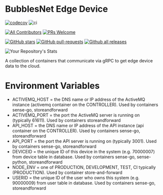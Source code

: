 # BubblesNet Edge Device

[![codecov](https://codecov.io/gh/bubblesnet/edge-device/branch/develop/graph/badge.svg?token=4ETBIJSIKZ)](https://codecov.io/gh/bubblesnet/edge-device)
![ci](https://github.com/bubblesnet/edge-device/workflows/BubblesNetCI/badge.svg)

[![All Contributors](https://img.shields.io/badge/all_contributors-1-orange.svg?style=flat-square)](#contributors-)
[![PRs Welcome](https://img.shields.io/badge/PRs-welcome-brightgreen.svg?style=flat-square)](http://makeapullrequest.com)

[![GitHub stars](https://img.shields.io/github/stars/bubblesnet/edge-device.svg?style=social&label=Star&maxAge=2592000)](https://GitHub.com/bubblesnet/edge-device/)
[![GitHub pull-requests](https://img.shields.io/github/issues-pr/bubblesnet/edge-device.svg)](https://GitHub.com/bubblesnet/edge-device/pull/)
[![Github all releases](https://img.shields.io/github/downloads/bubblesnet/edge-device/total.svg)](https://GitHub.com/bubblesnet/edge-device/releases/)

![Your Repository's Stats](https://github-readme-stats.vercel.app/api?username=bubblesnet&show_icons=true)

A collection of containers that communicate via gRPC to get edge device data to the cloud.

# Environment Variables
* ACTIVEMQ_HOST = the DNS name or IP address of the ActiveMQ instance (activemq container on the CONTROLLER). Used by containers sense-go, storeandforward
* ACTIVEMQ_PORT = the port the ActiveMQ server is running on (typically 61611). Used by containers storeandforward
* API_HOST = the DNS name or IP address of the API instance (api container on the CONTROLLER). Used by containers sense-go, storeandforward
* API_PORT = the port the API server is running on (typically 3001). Used by containers sense-go, storeandforward
* DEVICEID = the unique ID of this device in the system (e.g. 70000007) from device table in database. Used by containers sense-go, sense-python, storeandforward
* NODE_ENV = one of PRODUCTION, DEVELOPMENT, TEST, CI typically (PRODUCTION).  Used by container store-and-forward
* USERID = the unique ID of the user who owns this system (e.g. 90000009) from user table in database. Used by containers sense-go, storeandforward
